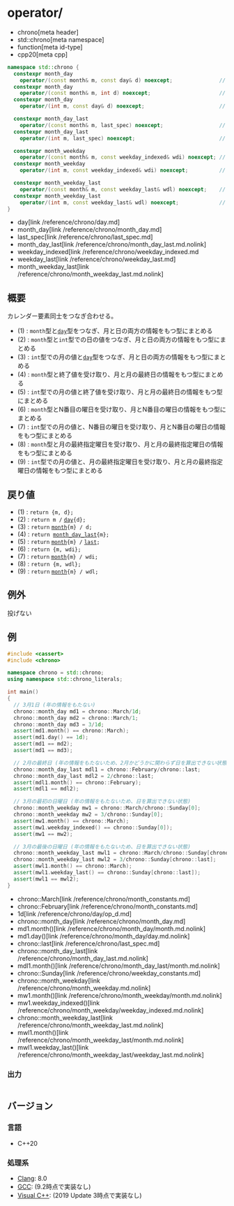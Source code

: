 # operator/
* chrono[meta header]
* std::chrono[meta namespace]
* function[meta id-type]
* cpp20[meta cpp]

```cpp
namespace std::chrono {
  constexpr month_day
    operator/(const month& m, const day& d) noexcept;               // (1) C++20
  constexpr month_day
    operator/(const month& m, int d) noexcept;                      // (2) C++20
  constexpr month_day
    operator/(int m, const day& d) noexcept;                        // (3) C++20

  constexpr month_day_last
    operator/(const month& m, last_spec) noexcept;                  // (4) C++20
  constexpr month_day_last
    operator/(int m, last_spec) noexcept;                           // (5) C++20

  constexpr month_weekday
    operator/(const month& m, const weekday_indexed& wdi) noexcept; // (6) C++20
  constexpr month_weekday
    operator/(int m, const weekday_indexed& wdi) noexcept;          // (7) C++20

  constexpr month_weekday_last
    operator/(const month& m, const weekday_last& wdl) noexcept;    // (8) C++20
  constexpr month_weekday_last
    operator/(int m, const weekday_last& wdl) noexcept;             // (9) C++20
}
```
* day[link /reference/chrono/day.md]
* month_day[link /reference/chrono/month_day.md]
* last_spec[link /reference/chrono/last_spec.md]
* month_day_last[link /reference/chrono/month_day_last.md.nolink]
* weekday_indexed[link /reference/chrono/weekday_indexed.md
* weekday_last[link /reference/chrono/weekday_last.md]
* month_weekday_last[link /reference/chrono/month_weekday_last.md.nolink]

## 概要
カレンダー要素同士をつなぎ合わせる。

- (1) : `month`型と[`day`](/reference/chrono/day.md)型をつなぎ、月と日の両方の情報をもつ型にまとめる
- (2) : `month`型と`int`型での日の値をつなぎ、月と日の両方の情報をもつ型にまとめる
- (3) : `int`型での月の値と[`day`](/reference/chrono/day.md)型をつなぎ、月と日の両方の情報をもつ型にまとめる
- (4) : `month`型と終了値を受け取り、月と月の最終日の情報をもつ型にまとめる
- (5) : `int`型での月の値と終了値を受け取り、月と月の最終日の情報をもつ型にまとめる
- (6) : `month`型とN番目の曜日を受け取り、月とN番目の曜日の情報をもつ型にまとめる
- (7) : `int`型での月の値と、N番目の曜日を受け取り、月とN番目の曜日の情報をもつ型にまとめる
- (8) : `month`型と月の最終指定曜日を受け取り、月と月の最終指定曜日の情報をもつ型にまとめる
- (9) : `int`型での月の値と、月の最終指定曜日を受け取り、月と月の最終指定曜日の情報をもつ型にまとめる


## 戻り値
- (1) : `return {m, d};`
- (2) : `return m /` [`day`](/reference/chrono/day.md)`{d};`
- (3) : `return` [`month`](/reference/chrono/month.md)`{m} / d;`
- (4) : `return `[`month_day_last`](/reference/chrono/month_day_last.md.nolink)`{m};`
- (5) : `return` [`month`](/reference/chrono/month.md)`{m} /` [`last`](/reference/chrono/last_spec.md)`;`
- (6) : `return {m, wdi};`
- (7) : `return` [`month`](/reference/chrono/month.md)`{m} / wdi;`
- (8) : `return {m, wdl};`
- (9) : `return` [`month`](/reference/chrono/month.md)`{m} / wdl;`


## 例外
投げない


## 例
```cpp example
#include <cassert>
#include <chrono>

namespace chrono = std::chrono;
using namespace std::chrono_literals;

int main()
{
  // 3月1日 (年の情報をもたない)
  chrono::month_day md1 = chrono::March/1d;
  chrono::month_day md2 = chrono::March/1;
  chrono::month_day md3 = 3/1d;
  assert(md1.month() == chrono::March);
  assert(md1.day() == 1d);
  assert(md1 == md2);
  assert(md1 == md3);

  // 2月の最終日 (年の情報をもたないため、2月かどうかに関わらず日を算出できない状態)
  chrono::month_day_last mdl1 = chrono::February/chrono::last;
  chrono::month_day_last mdl2 = 2/chrono::last;
  assert(mdl1.month() == chrono::February);
  assert(mdl1 == mdl2);

  // 3月の最初の日曜日 (年の情報をもたないため、日を算出できない状態)
  chrono::month_weekday mw1 = chrono::March/chrono::Sunday[0];
  chrono::month_weekday mw2 = 3/chrono::Sunday[0];
  assert(mw1.month() == chrono::March);
  assert(mw1.weekday_indexed() == chrono::Sunday[0]);
  assert(mw1 == mw2);

  // 3月の最後の日曜日 (年の情報をもたないため、日を算出できない状態)
  chrono::month_weekday_last mwl1 = chrono::March/chrono::Sunday[chrono::last];
  chrono::month_weekday_last mwl2 = 3/chrono::Sunday[chrono::last];
  assert(mwl1.month() == chrono::March);
  assert(mwl1.weekday_last() == chrono::Sunday[chrono::last]);
  assert(mwl1 == mwl2);
}
```
* chrono::March[link /reference/chrono/month_constants.md]
* chrono::February[link /reference/chrono/month_constants.md]
* 1d[link /reference/chrono/day/op_d.md]
* chrono::month_day[link /reference/chrono/month_day.md]
* md1.month()[link /reference/chrono/month_day/month.md.nolink]
* md1.day()[link /reference/chrono/month_day/day.md.nolink]
* chrono::last[link /reference/chrono/last_spec.md]
* chrono::month_day_last[link /reference/chrono/month_day_last.md.nolink]
* mdl1.month()[link /reference/chrono/month_day_last/month.md.nolink]
* chrono::Sunday[link /reference/chrono/weekday_constants.md]
* chrono::month_weekday[link /reference/chrono/month_weekday.md.nolink]
* mw1.month()[link /reference/chrono/month_weekday/month.md.nolink]
* mw1.weekday_indexed()[link /reference/chrono/month_weekday/weekday_indexed.md.nolink]
* chrono::month_weekday_last[link /reference/chrono/month_weekday_last.md.nolink]
* mwl1.month()[link /reference/chrono/month_weekday_last/month.md.nolink]
* mwl1.weekday_last()[link /reference/chrono/month_weekday_last/weekday_last.md.nolink]

### 出力
```
```

## バージョン
### 言語
- C++20

### 処理系
- [Clang](/implementation.md#clang): 8.0
- [GCC](/implementation.md#gcc): (9.2時点で実装なし)
- [Visual C++](/implementation.md#visual_cpp): (2019 Update 3時点で実装なし)
